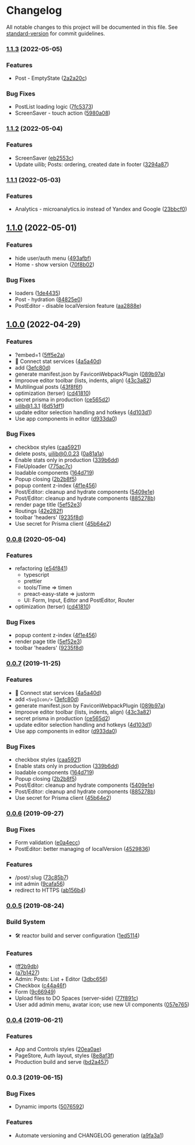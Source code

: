 # Changelog

All notable changes to this project will be documented in this file. See [standard-version](https://github.com/conventional-changelog/standard-version) for commit guidelines.

### [1.1.3](https://github.com/apostololeg/sandboxt/compare/v1.1.2...v1.1.3) (2022-05-05)


### Features

* Post - EmptyState ([2a2a20c](https://github.com/apostololeg/sandboxt/commit/2a2a20cc89d8fcdd06181f7c9306f79fbe8be46e))


### Bug Fixes

* PostList loading logic ([7fc5373](https://github.com/apostololeg/sandboxt/commit/7fc5373f3fc5c2dc0d302e5169f29bac17f8fa75))
* ScreenSaver - touch action ([5980a08](https://github.com/apostololeg/sandboxt/commit/5980a0898bff149a54cfff19f835f8f974a22bdb))

### [1.1.2](https://github.com/apostololeg/sandboxt/compare/v1.1.1...v1.1.2) (2022-05-04)


### Features

* ScreenSaver ([eb2553c](https://github.com/apostololeg/sandboxt/commit/eb2553cfce9389644cd37c145ae2359ab4ee2bf3))
* Update uilib; Posts: ordering, created date in footer ([3294a87](https://github.com/apostololeg/sandboxt/commit/3294a874a4d302893cb50ca74ab047a65c2e6186))

### [1.1.1](https://github.com/apostololeg/sandboxt/compare/v1.1.0...v1.1.1) (2022-05-03)


### Features

* Analytics - microanalytics.io instead of  Yandex and Google ([23bbcf0](https://github.com/apostololeg/sandboxt/commit/23bbcf031ff199704cd082fec10c43d9db60a7c4))

## [1.1.0](https://github.com/apostololeg/sandboxt/compare/v1.0.0...v1.1.0) (2022-05-01)


### Features

* hide user/auth menu ([493afbf](https://github.com/apostololeg/sandboxt/commit/493afbf0497d6e9658962170b875157cd022950e))
* Home - show version ([70f8b02](https://github.com/apostololeg/sandboxt/commit/70f8b02e755b9b92241576d47f63785373263000))


### Bug Fixes

* loaders ([1de4435](https://github.com/apostololeg/sandboxt/commit/1de4435be52f8d603ae880690c6f204e8a63efeb))
* Post - hydration ([84825e0](https://github.com/apostololeg/sandboxt/commit/84825e0030678222bddae49d48866e93c3b6a371))
* PostEditor - disable localVersion feature ([aa2888e](https://github.com/apostololeg/sandboxt/commit/aa2888e8cdeade66cc211689369b4eca8f24f0b6))

## [1.0.0](https://github.com/apostololeg/sandboxt/compare/v0.0.6...v1.0.0) (2022-04-29)


### Features

* ?embed=1 ([5ff5e2a](https://github.com/apostololeg/sandboxt/commit/5ff5e2ae24076592aa7aebc42435143a6e3fed4c))
* 📡 Connect stat services ([4a5a40d](https://github.com/apostololeg/sandboxt/commit/4a5a40d61b753b69d4ac95c0b6ccee709c651807))
* add <SvgIcon/> ([3efc80d](https://github.com/apostololeg/sandboxt/commit/3efc80d911ab87b08b881f55e6f072641f261a95))
* generate manifest.json by FaviconWebpackPlugin ([089b97a](https://github.com/apostololeg/sandboxt/commit/089b97a4ae8ad297179a721fce8f355094f4f2c1))
* Improove editor toolbar (lists, indents, align) ([43c3a82](https://github.com/apostololeg/sandboxt/commit/43c3a82c10ba079dda85388313129d8a21b60593))
* Multilingual posts ([43f8f6f](https://github.com/apostololeg/sandboxt/commit/43f8f6f918f20eba781741fa21eb35a759acf3a0))
* optimization (terser) ([cd41810](https://github.com/apostololeg/sandboxt/commit/cd41810430f60e229ba75de977499f95b5e232ab))
* secret prisma in production ([ce565d2](https://github.com/apostololeg/sandboxt/commit/ce565d2b362413612a545b55b708750f95d2015c))
* uilib@1.3.1 ([6d51df1](https://github.com/apostololeg/sandboxt/commit/6d51df19116aea3f085428152cb02f5867e63c76))
* update editor selection handling and hotkeys ([4d103d1](https://github.com/apostololeg/sandboxt/commit/4d103d1fb2f024d466c74244e1084c392eae071f))
* Use app components in editor ([d933da0](https://github.com/apostololeg/sandboxt/commit/d933da0b9e12f23053994b28f335973b908cf082))


### Bug Fixes

* checkbox styles ([caa5921](https://github.com/apostololeg/sandboxt/commit/caa592108383f8eed42abc735760d227fc2302f8))
* delete posts, uilib@0.0.23 ([0a81a1a](https://github.com/apostololeg/sandboxt/commit/0a81a1aca4acdf70994bb82ca59ec6fcd4b41059))
* Enable stats only in production ([339b6dd](https://github.com/apostololeg/sandboxt/commit/339b6ddede5de717a6fddd7e4cfb14acab0f0518))
* FileUploader ([775ac7c](https://github.com/apostololeg/sandboxt/commit/775ac7cf67d7bd521a72d0bfbe6c95dd2bb05e40))
* loadable components ([164d719](https://github.com/apostololeg/sandboxt/commit/164d719878f17df9b1220544e0e7039785a4ea8b))
* Popup closing ([2b2b8f5](https://github.com/apostololeg/sandboxt/commit/2b2b8f540d543a01360852b6373253f11d12d03d))
* popup content z-index ([4f1e456](https://github.com/apostololeg/sandboxt/commit/4f1e456b2eee06359d7e1b11596557543d06e0d3))
* Post/Editor: cleanup and hydrate components ([5409e1e](https://github.com/apostololeg/sandboxt/commit/5409e1e62a438a141398c70bf8c4b74bd2f0e797))
* Post/Editor: cleanup and hydrate components ([885278b](https://github.com/apostololeg/sandboxt/commit/885278bd8879fa11810e7f885abbc9d561b0cbc2))
* render page title ([5ef52e3](https://github.com/apostololeg/sandboxt/commit/5ef52e3c5986d9982e6bde96f3fa406952f41d69))
* Routings ([42e282f](https://github.com/apostololeg/sandboxt/commit/42e282fb4aa769c00f659d419f612257a246fad1))
* toolbar 'headers' ([9235f8d](https://github.com/apostololeg/sandboxt/commit/9235f8dd300fcede945b6a1353d983c333a358b9))
* Use secret for Prisma client ([45b64e2](https://github.com/apostololeg/sandboxt/commit/45b64e206d836bdf8d5a3ad665c38ee76489f350))

### [0.0.8](https://github.com/apostololeg/sandboxt/compare/v0.0.7...v0.0.8) (2020-05-04)

### Features

- refactoring ([e54f841](https://github.com/apostololeg/sandboxt/commit/e54f841f9462281ee23f120157b1b6d46bc50b83))
  - typescript
  - prettier
  - tools/Time => timen
  - preact-easy-state => justorm
  - UI: Form, Input, Editor and PostEditor, Router
- optimization (terser) ([cd41810](https://github.com/apostololeg/sandboxt/commit/cd41810430f60e229ba75de977499f95b5e232ab))

### Bug Fixes

- popup content z-index ([4f1e456](https://github.com/apostololeg/sandboxt/commit/4f1e456b2eee06359d7e1b11596557543d06e0d3))
- render page title ([5ef52e3](https://github.com/apostololeg/sandboxt/commit/5ef52e3c5986d9982e6bde96f3fa406952f41d69))
- toolbar 'headers' ([9235f8d](https://github.com/apostololeg/sandboxt/commit/9235f8dd300fcede945b6a1353d983c333a358b9))

### [0.0.7](https://github.com/apostololeg/sandboxt/compare/v0.0.6...v0.0.7) (2019-11-25)

### Features

- 📡 Connect stat services ([4a5a40d](https://github.com/apostololeg/sandboxt/commit/4a5a40d61b753b69d4ac95c0b6ccee709c651807))
- add `<SvgIcon/>` ([3efc80d](https://github.com/apostololeg/sandboxt/commit/3efc80d911ab87b08b881f55e6f072641f261a95))
- generate manifest.json by FaviconWebpackPlugin ([089b97a](https://github.com/apostololeg/sandboxt/commit/089b97a4ae8ad297179a721fce8f355094f4f2c1))
- Improove editor toolbar (lists, indents, align) ([43c3a82](https://github.com/apostololeg/sandboxt/commit/43c3a82c10ba079dda85388313129d8a21b60593))
- secret prisma in production ([ce565d2](https://github.com/apostololeg/sandboxt/commit/ce565d2b362413612a545b55b708750f95d2015c))
- update editor selection handling and hotkeys ([4d103d1](https://github.com/apostololeg/sandboxt/commit/4d103d1fb2f024d466c74244e1084c392eae071f))
- Use app components in editor ([d933da0](https://github.com/apostololeg/sandboxt/commit/d933da0b9e12f23053994b28f335973b908cf082))

### Bug Fixes

- checkbox styles ([caa5921](https://github.com/apostololeg/sandboxt/commit/caa592108383f8eed42abc735760d227fc2302f8))
- Enable stats only in production ([339b6dd](https://github.com/apostololeg/sandboxt/commit/339b6ddede5de717a6fddd7e4cfb14acab0f0518))
- loadable components ([164d719](https://github.com/apostololeg/sandboxt/commit/164d719878f17df9b1220544e0e7039785a4ea8b))
- Popup closing ([2b2b8f5](https://github.com/apostololeg/sandboxt/commit/2b2b8f540d543a01360852b6373253f11d12d03d))
- Post/Editor: cleanup and hydrate components ([5409e1e](https://github.com/apostololeg/sandboxt/commit/5409e1e62a438a141398c70bf8c4b74bd2f0e797))
- Post/Editor: cleanup and hydrate components ([885278b](https://github.com/apostololeg/sandboxt/commit/885278bd8879fa11810e7f885abbc9d561b0cbc2))
- Use secret for Prisma client ([45b64e2](https://github.com/apostololeg/sandboxt/commit/45b64e206d836bdf8d5a3ad665c38ee76489f350))

### [0.0.6](https://github.com/apostololeg/sandbox-react/compare/v0.0.5...v0.0.6) (2019-09-27)

### Bug Fixes

- Form validation ([e0a4ecc](https://github.com/apostololeg/sandbox-react/commit/e0a4ecc))
- PostEditor: better managing of localVersion ([4529836](https://github.com/apostololeg/sandbox-react/commit/4529836))

### Features

- /post/:slug ([73c85b7](https://github.com/apostololeg/sandbox-react/commit/73c85b7))
- init admin ([9cafa56](https://github.com/apostololeg/sandbox-react/commit/9cafa56))
- redirect to HTTPS ([ab156b4](https://github.com/apostololeg/sandbox-react/commit/ab156b4))

### [0.0.5](https://github.com/apostololeg/sandbox-react/compare/v0.0.4...v0.0.5) (2019-08-24)

### Build System

- 🛠 reactor build and server configuration ([1ed5114](https://github.com/apostololeg/sandbox-react/commit/1ed5114))

### Features

- <Editor/> ([ff2b9db](https://github.com/apostololeg/sandbox-react/commit/ff2b9db))
- <FileUploader/> ([a7b1427](https://github.com/apostololeg/sandbox-react/commit/a7b1427))
- Admin: Posts: List + Editor ([3dbc656](https://github.com/apostololeg/sandbox-react/commit/3dbc656))
- Checkbox ([c44a46f](https://github.com/apostololeg/sandbox-react/commit/c44a46f))
- Form ([9c66949](https://github.com/apostololeg/sandbox-react/commit/9c66949))
- Upload files to DO Spaces (server-side) ([77f891c](https://github.com/apostololeg/sandbox-react/commit/77f891c))
- User add admin menu, avatar icon; use new UI components ([057e765](https://github.com/apostololeg/sandbox-react/commit/057e765))

### [0.0.4](https://github.com/apostololeg/sandbox-react/compare/v0.0.3...v0.0.4) (2019-06-21)

### Features

- App and Controls styles ([20ea0ae](https://github.com/apostololeg/sandbox-react/commit/20ea0ae))
- PageStore, Auth layout, styles ([8e8af3f](https://github.com/apostololeg/sandbox-react/commit/8e8af3f))
- Production build and serve ([bd2a457](https://github.com/apostololeg/sandbox-react/commit/bd2a457))

### 0.0.3 (2019-06-15)

### Bug Fixes

- Dynamic imports ([5076592](https://github.com/apostololeg/sandbox-react/commit/5076592))

### Features

- Automate versioning and CHANGELOG generation ([a9fa3a1](https://github.com/apostololeg/sandbox-react/commit/a9fa3a1))
